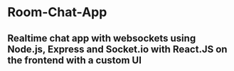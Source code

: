 # Room-Chat-App
## Realtime chat app with websockets using Node.js, Express and Socket.io with React.JS on the frontend with a custom UI
